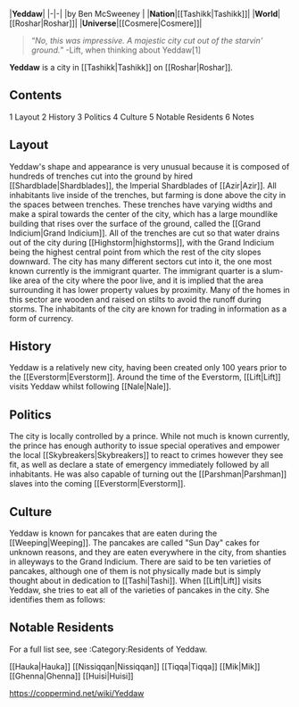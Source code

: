 |**Yeddaw**|
|-|-|
|by  Ben McSweeney |
|**Nation**|[[Tashikk\|Tashikk]]|
|**World**|[[Roshar\|Roshar]]|
|**Universe**|[[Cosmere\|Cosmere]]|

>“*No, this was impressive. A majestic city cut out of the starvin' ground.*”
\-Lift, when thinking about Yeddaw[1]


**Yeddaw** is a city in [[Tashikk\|Tashikk]] on [[Roshar\|Roshar]].

## Contents

1 Layout
2 History
3 Politics
4 Culture
5 Notable Residents
6 Notes


## Layout
Yeddaw's shape and appearance is very unusual because it is composed of hundreds of trenches cut into the ground by hired [[Shardblade\|Shardblades]], the Imperial Shardblades of [[Azir\|Azir]]. All inhabitants live inside of the trenches, but farming is done above the city in the spaces between trenches. These trenches have varying widths and make a spiral towards the center of the city, which has a large moundlike building that rises over the surface of the ground, called the [[Grand Indicium\|Grand Indicium]]. All of the trenches are cut so that water drains out of the city during [[Highstorm\|highstorms]], with the Grand Indicium being the highest central point from which the rest of the city slopes downward.
The city has many different sectors cut into it, the one most known currently is the immigrant quarter. The immigrant quarter is a slum-like area of the city where the poor live, and it is implied that the area surrounding it has lower property values by proximity. Many of the homes in this sector are wooden and raised on stilts to avoid the runoff during storms.
The inhabitants of the city are known for trading in information as a form of currency.

## History
Yeddaw is a relatively new city, having been created only 100 years prior to the [[Everstorm\|Everstorm]].
Around the time of the Everstorm, [[Lift\|Lift]] visits Yeddaw whilst following [[Nale\|Nale]].

## Politics
The city is locally controlled by a prince. While not much is known currently, the prince has enough authority to issue special operatives and empower the local [[Skybreakers\|Skybreakers]] to react to crimes however they see fit, as well as declare a state of emergency immediately followed by all inhabitants. He was also capable of turning out the [[Parshman\|Parshman]] slaves into the coming [[Everstorm\|Everstorm]].

## Culture
Yeddaw is known for pancakes that are eaten during the [[Weeping\|Weeping]]. The pancakes are called "Sun Day" cakes for unknown reasons, and they are eaten everywhere in the city, from shanties in alleyways to the Grand Indicium. There are said to be ten varieties of pancakes, although one of them is not physically made but is simply thought about in dedication to [[Tashi\|Tashi]].
When [[Lift\|Lift]] visits Yeddaw, she tries to eat all of the varieties of pancakes in the city. She identifies them as follows:




## Notable Residents
For a full list see, see :Category:Residents of Yeddaw.

[[Hauka\|Hauka]]
[[Nissiqqan\|Nissiqqan]]
[[Tiqqa\|Tiqqa]]
[[Mik\|Mik]]
[[Ghenna\|Ghenna]]
[[Huisi\|Huisi]]



https://coppermind.net/wiki/Yeddaw